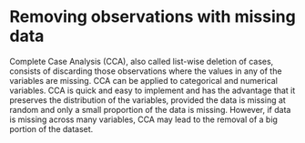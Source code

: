 # **Removing observations with missing data**

Complete Case Analysis (CCA), also called list-wise deletion of cases, consists of discarding those observations where the values in any of the variables are missing. CCA
can be applied to categorical and numerical variables. CCA is quick and easy to implement and has the advantage that it preserves the distribution of the variables, provided the data
is missing at random and only a small proportion of the data is missing. However, if data is missing across many variables, CCA may lead to the removal of a big portion of the
dataset.
